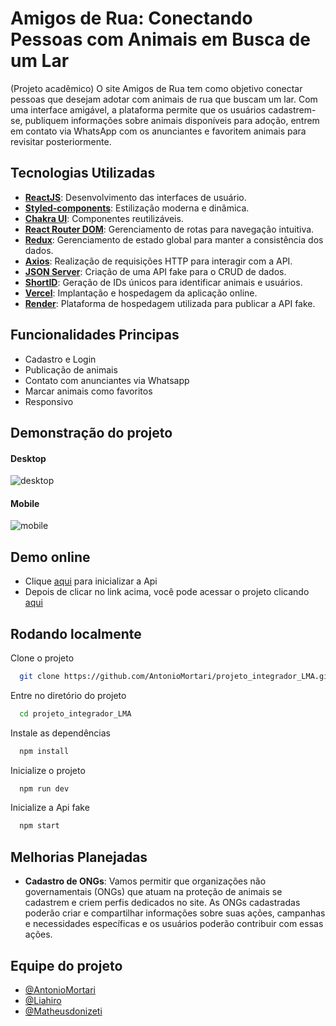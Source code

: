 
# Amigos de Rua: Conectando Pessoas com Animais em Busca de um Lar

(Projeto acadêmico) O site Amigos de Rua tem como objetivo conectar pessoas que desejam adotar com animais de rua que buscam um lar. Com uma interface amigável, a plataforma permite que os usuários cadastrem-se, publiquem informações sobre animais disponíveis para adoção, entrem em contato via WhatsApp com os anunciantes e favoritem animais para revisitar posteriormente.

## Tecnologias Utilizadas

- [**ReactJS**](https://pt-br.legacy.reactjs.org/): Desenvolvimento das interfaces de usuário.
 - [**Styled-components**](https://styled-components.com/): Estilização moderna e dinâmica.
 - [**Chakra UI**](https://chakra-ui.com/): Componentes reutilizáveis.
 - [**React Router DOM**](https://www.npmjs.com/package/react-router-dom): Gerenciamento de rotas para navegação intuitiva.
 - [**Redux**](https://react-redux.js.org/): Gerenciamento de estado global para manter a consistência dos dados.
 - [**Axios**](https://axios-http.com/docs/intro): Realização de requisições HTTP para interagir com a API.
 - [**JSON Server**](https://www.npmjs.com/package/json-server): Criação de uma API fake para o CRUD de dados.
 - [**ShortID**](https://www.npmjs.com/package/shortid): Geração de IDs únicos para identificar animais e usuários.
 - [**Vercel**](https://vercel.com/home): Implantação e hospedagem da aplicação online.
 - [**Render**](https://render.com/): Plataforma de hospedagem utilizada para publicar a API fake.
## Funcionalidades Principas

- Cadastro e Login
- Publicação de animais
- Contato com anunciantes via Whatsapp
- Marcar animais como favoritos
- Responsivo


## Demonstração do projeto

#### Desktop
![desktop](https://github.com/AntonioMortari/projeto_integrador_LMA/assets/113060294/26d6c84f-b49f-4f7b-a133-602b843c00c2)

#### Mobile
![mobile](https://github.com/AntonioMortari/projeto_integrador_LMA/assets/113060294/666c6156-418e-4dc4-9efa-1bbcfb3e6547)



## Demo online

- Clique [aqui](https://api-fake-pi.onrender.com/) para inicializar a Api
- Depois de clicar no link acima, você pode acessar o projeto clicando [aqui](https://amigos-de-rua.vercel.app/)


## Rodando localmente

Clone o projeto
```bash
  git clone https://github.com/AntonioMortari/projeto_integrador_LMA.git
```

Entre no diretório do projeto
```bash
  cd projeto_integrador_LMA
```

Instale as dependências
```bash
  npm install
```

Inicialize o projeto
```bash
  npm run dev
```

Inicialize a Api fake
```bash
  npm start
```


## Melhorias Planejadas

- **Cadastro de ONGs**: Vamos permitir que organizações não governamentais (ONGs) que atuam na proteção de animais se cadastrem e criem perfis dedicados no site. As ONGs cadastradas poderão criar e compartilhar informações sobre suas ações, campanhas e necessidades específicas e os usuários poderão contribuir com essas ações.
## Equipe do projeto

- [@AntonioMortari](https://github.com/AntonioMortari)
- [@Liahiro](https://github.com/Liahiro)
- [@Matheusdonizeti](https://github.com/matheusdonizetiferreira)

